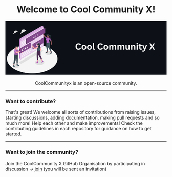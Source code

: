<div align="center"background-color="powderblue">
    <h1>
        Welcome to Cool Community X!
    </h1> 
</div>

![CoolCommunnity](https://raw.githubusercontent.com/coolcommunityx/.github/main/profile/Open%20Source.png)

<div align="center">
CoolCommunityx is an open-source community. 

</div>

---

### Want to contribute?

That's great! We welcome all sorts of contributions from raising issues, starting discussions, adding documentation, making pull requests and so much more! Help each other and make improvements!
Check the contributing guidelines in each repository for guidance on how to get started.

---

### Want to join the community?
Join the CoolCommunity X GitHub Organisation by participating in discussion -> [join](https://github.com/orgs/coolcommunityx/discussions/1) (you will be sent an invitation)

